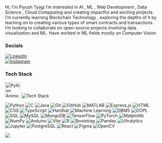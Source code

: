  Hi, I’m Piyush Tyagi
 I’m interested in AI , ML , Web Development , Data Science , Cloud Compputing and creating impactful and exciting projects.
 I’m currently learning Blockchain Technology , exploring the depths of it by learning on to creating various types of smart contracts and transactions. 
 I’m looking to collaborate on open-source projects involving data visualization and ML.
 Have worked in ML fields mostly on Computer Vision.
 

<!---
KalkiInfinite/KalkiInfinite is a ✨ special ✨ repository because its `README.md` (this file) appears on your GitHub profile.
You can click the Preview link to take a look at your changes.
--->

### Socials

[![LinkedIn](https://img.shields.io/badge/-LinkedIn-0A66C2?style=for-the-badge&logo=linkedin&logoColor=white)](https://www.linkedin.com/in/piyush-tyagi-07244027a/)  
[![Instagram](https://img.shields.io/badge/-Instagram-E4405F?style=for-the-badge&logo=instagram&logoColor=white)](https://www.instagram.com/iampiyushty/?hl=en)



### Tech Stack
<img src="https://media.giphy.com/media/LMt9638dO8dftAjtco/giphy.gif" width="50" alt="Python Animated">
<img src="https://skillicons.dev/icons?i=js,ts,react,html,css,nextjs,nodejs,gql,postgres,git&perline=5" alt="Tech Stack" />
















![Python](https://img.shields.io/badge/-Python-3776AB?style=for-the-badge&logo=python&logoColor=white)
![C](https://img.shields.io/badge/-C-A8B9CC?style=for-the-badge&logo=c&logoColor=white)
![Java](https://img.shields.io/badge/-Java-007396?style=for-the-badge&logo=java&logoColor=white)
![Git](https://img.shields.io/badge/-Git-F05032?style=for-the-badge&logo=git&logoColor=white)
![GitHub](https://img.shields.io/badge/-GitHub-181717?style=for-the-badge&logo=github&logoColor=white)
![MATLAB](https://img.shields.io/badge/-MATLAB-0076A8?style=for-the-badge&logo=mathworks&logoColor=white)
![Express.js](https://img.shields.io/badge/-Express.js-000000?style=for-the-badge&logo=express&logoColor=white)
![HTML](https://img.shields.io/badge/-HTML-E34F26?style=for-the-badge&logo=html5&logoColor=white)
![CSS](https://img.shields.io/badge/-CSS-1572B6?style=for-the-badge&logo=css3&logoColor=white)
![TypeScript](https://img.shields.io/badge/-TypeScript-3178C6?style=for-the-badge&logo=typescript&logoColor=white)
![Hardhat](https://img.shields.io/badge/-Hardhat-F5F5F5?style=for-the-badge&logo=ethereum&logoColor=black)
![Machine Learning](https://img.shields.io/badge/-Machine%20Learning-FF6F00?style=for-the-badge&logo=scikitlearn&logoColor=white)
![DBMS](https://img.shields.io/badge/-DBMS-4479A1?style=for-the-badge&logo=databricks&logoColor=white)
![OOPL](https://img.shields.io/badge/-OOPL-007396?style=for-the-badge&logo=java&logoColor=white)
![SQL](https://img.shields.io/badge/-SQL-003B57?style=for-the-badge&logo=microsoftsqlserver&logoColor=white)
![MySQL](https://img.shields.io/badge/-MySQL-4479A1?style=for-the-badge&logo=mysql&logoColor=white)
![MongoDB](https://img.shields.io/badge/-MongoDB-47A248?style=for-the-badge&logo=mongodb&logoColor=white)
![TensorFlow](https://img.shields.io/badge/-TensorFlow-FF6F00?style=for-the-badge&logo=tensorflow&logoColor=white)
![PyTorch](https://img.shields.io/badge/-PyTorch-EE4C2C?style=for-the-badge&logo=pytorch&logoColor=white)
![Matplotlib](https://img.shields.io/badge/-Matplotlib-11557C?style=for-the-badge&logo=matplotlib&logoColor=white)
![NumPy](https://img.shields.io/badge/-NumPy-013243?style=for-the-badge&logo=numpy&logoColor=white)
![Arduino](https://img.shields.io/badge/-Arduino-00979D?style=for-the-badge&logo=arduino&logoColor=white)
![Vite](https://img.shields.io/badge/-Vite-646CFF?style=for-the-badge&logo=vite&logoColor=white)
![R](https://img.shields.io/badge/-R-276DC3?style=for-the-badge&logo=r&logoColor=white)
![Bootstrap](https://img.shields.io/badge/-Bootstrap-7952B3?style=for-the-badge&logo=bootstrap&logoColor=white)
![Pandas](https://img.shields.io/badge/-Pandas-150458?style=for-the-badge&logo=pandas&logoColor=white)
![Ultralytics](https://img.shields.io/badge/-Ultralytics-00FFFF?style=for-the-badge&logo=python&logoColor=black)
![Jupyter](https://img.shields.io/badge/-Jupyter-F37626?style=for-the-badge&logo=jupyter&logoColor=white)
![PostgreSQL](https://img.shields.io/badge/-PostgreSQL-336791?style=for-the-badge&logo=postgresql&logoColor=white)
![React](https://img.shields.io/badge/-React-61DAFB?style=for-the-badge&logo=react&logoColor=black)
![Figma](https://img.shields.io/badge/-Figma-F24E1E?style=for-the-badge&logo=figma&logoColor=white)
![OpenCV](https://img.shields.io/badge/-OpenCV-5C3EE8?style=for-the-badge&logo=opencv&logoColor=white)

<img align="center" src="https://github-readme-stats.vercel.app/api/top-langs/?username=KalkiInfinite&layout=compact&theme=tokyonight&langs_count=6" />

